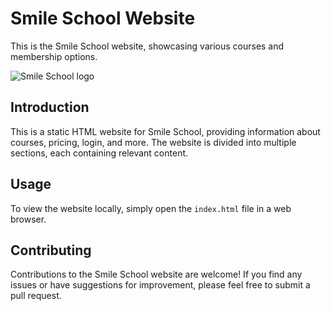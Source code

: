 # Smile School Website

This is the Smile School website, showcasing various courses and membership options.


![Smile School logo](School_Page.png)

## Introduction

This is a static HTML website for Smile School, providing information about courses, pricing, login, and more. The website is divided into multiple sections, each containing relevant content.

## Usage

To view the website locally, simply open the `index.html` file in a web browser.

## Contributing

Contributions to the Smile School website are welcome! If you find any issues or have suggestions for improvement, please feel free to submit a pull request.
